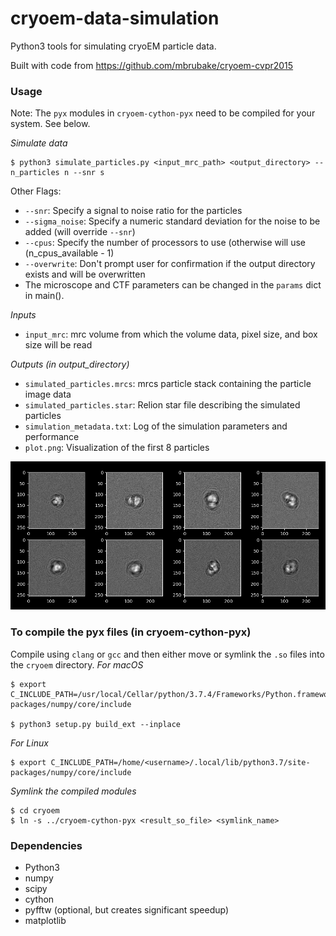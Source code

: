 # cryoem-data-simulation

Python3 tools for simulating cryoEM particle data.

Built with code from https://github.com/mbrubake/cryoem-cvpr2015

### Usage

Note: The `pyx` modules in `cryoem-cython-pyx` need to be compiled for your system. See below.

*Simulate data*
```
$ python3 simulate_particles.py <input_mrc_path> <output_directory> --n_particles n --snr s
```
Other Flags:
* `--snr`: Specify a signal to noise ratio for the particles
* `--sigma_noise`: Specify a numeric standard deviation for the noise to be added (will override `--snr`)
* `--cpus`: Specify the number of processors to use (otherwise will use (n_cpus_available - 1)
* `--overwrite`: Don't prompt user for confirmation if the output directory exists and will be overwritten
* The microscope and CTF parameters can be changed in the `params` dict in main().

*Inputs*
* `input_mrc`: mrc volume from which the volume data, pixel size, and box size will be read

*Outputs (in output_directory)*
* `simulated_particles.mrcs`: mrcs particle stack containing the particle image data
* `simulated_particles.star`: Relion star file describing the simulated particles
* `simulation_metadata.txt`: Log of the simulation parameters and performance
* `plot.png`: Visualization of the first 8 particles

![plot example](reference/plot.png)

### To compile the pyx files (in cryoem-cython-pyx)
Compile using `clang` or `gcc` and then either move or symlink the `.so` files into the `cryoem` directory.
*For macOS*
```
$ export C_INCLUDE_PATH=/usr/local/Cellar/python/3.7.4/Frameworks/Python.framework/Versions/3.7/Headers:/usr/local/lib/python3.7/site-packages/numpy/core/include

$ python3 setup.py build_ext --inplace
```
*For Linux*
```
$ export C_INCLUDE_PATH=/home/<username>/.local/lib/python3.7/site-packages/numpy/core/include
```

*Symlink the compiled modules*
```
$ cd cryoem
$ ln -s ../cryoem-cython-pyx <result_so_file> <symlink_name>
```

### Dependencies
* Python3
* numpy
* scipy
* cython
* pyfftw (optional, but creates significant speedup)
* matplotlib

